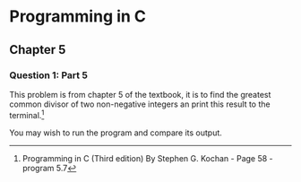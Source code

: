 # Programming in C
## Chapter 5
### Question 1: Part 5

This problem is from chapter 5 of the textbook, it is to find the greatest common divisor of two non-negative integers an print this result to the terminal.[^1]

You may wish to run the program and compare its output.

[^1]: Programming in C (Third edition) By Stephen G. Kochan - Page 58 - program 5.7